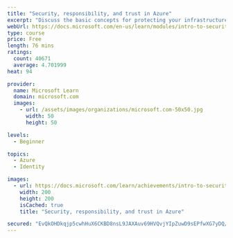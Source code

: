 ```yaml
---
title: "Security, responsibility, and trust in Azure"
excerpt: "Discuss the basic concepts for protecting your infrastructure and data when you work in the cloud. Understand what responsibilities are yours and what Azure takes care of for you."
webUrl: https://docs.microsoft.com/en-us/learn/modules/intro-to-security-in-azure/
type: course
price: Free
length: 76 mins
ratings:
  count: 40671
  average: 4.701999
heat: 94

provider:
  name: Microsoft Learn
  domain: microsoft.com
  images:
    - url: /assets/images/organizations/microsoft.com-50x50.jpg
      width: 50
      height: 50

levels:
  - Beginner

topics:
  - Azure
  - Identity

images:
  - url: https://docs.microsoft.com/learn/achievements/intro-to-security-in-azure-social.png
    width: 200
    height: 200
    isCached: true
    title: "Security, responsibility, and trust in Azure"

secured: "EvQkOHDkqjp5cwhHuX6CKBD8nsL9JAXAuv69HVQvjYIpZuwD9sEPfwXG7yDQ/ASreWVBkKJrZemRa/9MkOpYQHSzXVvsglPKw4INzCAeWAG7kTr8jAlxyRBFfX6Cb1YYZ8PrqgJgyZMVvRgZ8A/J6Xg8l3W99Gz6U9lJzwlSYz1eOR0eKAEh1UvCiRPQODTk73D/5i7M8ffy8tW6kz1VsQJP4Vwg9001mSf84KbozmXO/HMuQLqKwyibnE2YI0rRyZVyTGNPMGu8i9Dylnb1qMMdd/r4kNDa/VLqvvptpLnyZbgL7JWKP2IWUr11oz62YXzbitZUDyUJ9ctDnMYbF10yOuc8gJljn1BrdfhGNlUMp5NkFEsDpG+iOFKHn+ut1J+OgIRCQZr89+wIvNsd0w==;uv3ZL01AtVUFF6uxMi7Rig=="
---
```


